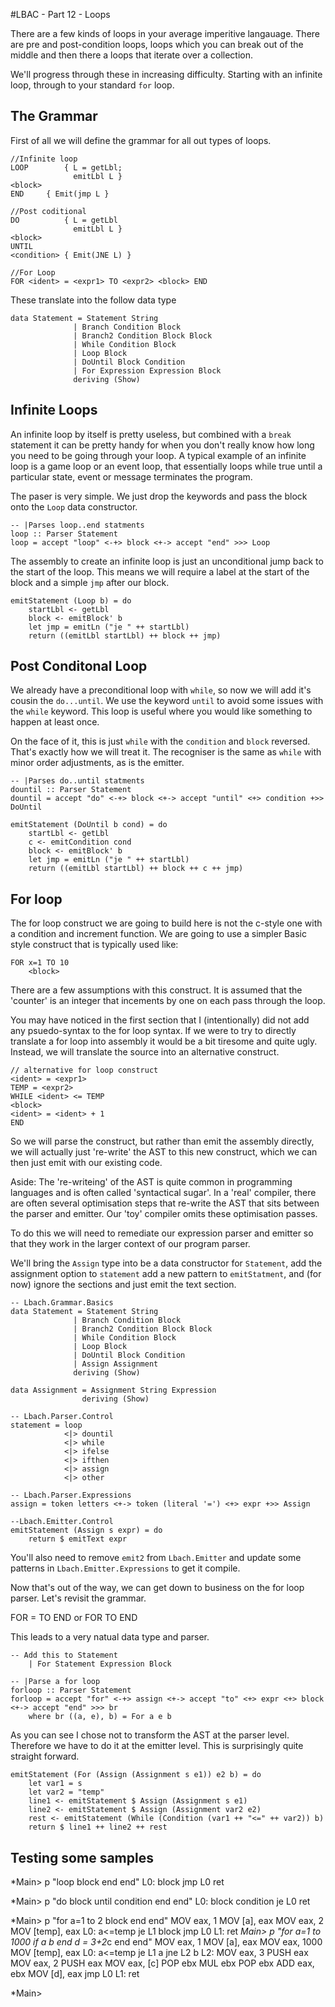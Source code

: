 #LBAC - Part 12 - Loops

There are a few kinds of loops in your average imperitive langauage.  There are pre and post-condition loops, loops which you can break out of the middle and then there a loops that iterate over a collection.

We'll progress through these in increasing difficulty. Starting with an infinite loop, through to your standard `for` loop.

## The Grammar

First of all we will define the grammar for all out types of loops.

    //Infinite loop
    LOOP        { L = getLbl;
                  emitLbl L }
    <block>
    END     { Emit(jmp L }
    
    //Post coditional
    DO          { L = getLbl
                  emitLbl L }
    <block>
    UNTIL
    <condition> { Emit(JNE L) }
    
    //For Loop
    FOR <ident> = <expr1> TO <expr2> <block> END

These translate into the follow data type

    data Statement = Statement String 
                  | Branch Condition Block
                  | Branch2 Condition Block Block
                  | While Condition Block
                  | Loop Block
                  | DoUntil Block Condition
                  | For Expression Expression Block
                  deriving (Show)

## Infinite Loops

An infinite loop by itself is pretty useless, but combined with a `break` statement it can be pretty handy for when you don't really know how long you need to be going through your loop. A typical example of an infinite loop is a game loop or an event loop, that essentially loops while true until a particular state, event or message terminates the program.

The paser is very simple. We just drop the keywords and pass the block onto the `Loop` data constructor.

    -- |Parses loop..end statments
    loop :: Parser Statement
    loop = accept "loop" <-+> block <+-> accept "end" >>> Loop

The assembly to create an infinite loop is just an unconditional jump back to the start of the loop.  This means we will require a label at the start of the block and a simple `jmp` after our block.

    emitStatement (Loop b) = do
        startLbl <- getLbl
        block <- emitBlock' b
        let jmp = emitLn ("je " ++ startLbl)
        return ((emitLbl startLbl) ++ block ++ jmp)
          
## Post Conditonal Loop

We already have a preconditional loop with `while`, so now we will add it's cousin the `do...until`. We use the keyword `until` to avoid some issues with the `while` keyword. This loop is useful where you would like something to happen at least once.

On the face of it, this is just `while` with the `condition` and `block` reversed. That's exactly how we will treat it. The recogniser is the same as `while` with minor order adjustments, as is the emitter.

    -- |Parses do..until statments
    dountil :: Parser Statement
    dountil = accept "do" <-+> block <+-> accept "until" <+> condition +>> DoUntil
    
    emitStatement (DoUntil b cond) = do
        startLbl <- getLbl
        c <- emitCondition cond
        block <- emitBlock' b
        let jmp = emitLn ("je " ++ startLbl)
        return ((emitLbl startLbl) ++ block ++ c ++ jmp)
        
## For loop

The for loop construct we are going to build here is not the c-style one with a condition and increment function. We are going to use a simpler Basic style construct that is typically used like:

    FOR x=1 TO 10
        <block>

There are a few assumptions with this construct.  It is assumed that the 'counter' is an integer that incements by one on each pass through the loop.

You may have noticed in the first section that I (intentionally) did not add any psuedo-syntax to the for loop syntax.  If we were to try to directly translate a for loop into assembly it would be a bit tiresome and quite ugly.  Instead, we will translate the source into an alternative construct.
    
    // alternative for loop construct
    <ident> = <expr1>
    TEMP = <expr2>
    WHILE <ident> <= TEMP
    <block>
    <ident> = <ident> + 1
    END
    
So we will parse the construct, but rather than emit the assembly directly, we will actually just 're-write' the AST to this new construct, which we can then just emit with our existing code.  

Aside: The 're-writeing' of the AST is quite common in programming languages and is often called 'syntactical sugar'.  In a 'real' compiler, there are often several optimisation steps that re-write the AST that sits between the parser and emitter.  Our 'toy' compiler omits these optimisation passes.

To do this we will need to remediate our expression parser and emitter so that they work in the larger context of our program parser.

We'll bring the `Assign` type into be a data constructor for `Statement`, add the assignment option to `statement` add a new pattern to `emitStatment`, and (for now) ignore the sections and just emit the text section.

    -- Lbach.Grammar.Basics
    data Statement = Statement String 
                  | Branch Condition Block
                  | Branch2 Condition Block Block
                  | While Condition Block
                  | Loop Block
                  | DoUntil Block Condition
                  | Assign Assignment
                  deriving (Show)
                  
    data Assignment = Assignment String Expression 
                    deriving (Show)

    -- Lbach.Parser.Control
    statement = loop 
                <|> dountil
                <|> while 
                <|> ifelse 
                <|> ifthen 
                <|> assign
                <|> other
                
    -- Lbach.Parser.Expressions
    assign = token letters <+-> token (literal '=') <+> expr +>> Assign

    --Lbach.Emitter.Control
    emitStatement (Assign s expr) = do
        return $ emitText expr
    
You'll also need to remove `emit2` from `Lbach.Emitter` and update some patterns in `Lbach.Emitter.Expressions` to get it compile.

Now that's out of the way, we can get down to business on the for loop parser.  Let's revisit the grammar.

FOR <ident> = <expr1> TO <expr2> <block> END
or
FOR <assign> TO <expr> <block> END

This leads to a very natual data type and parser.

    -- Add this to Statement
        | For Statement Expression Block 

    -- |Parse a for loop
    forloop :: Parser Statement		
    forloop = accept "for" <-+> assign <+-> accept "to" <+> expr <+> block <+-> accept "end" >>> br
        where br ((a, e), b) = For a e b

As you can see I chose not to transform the AST at the parser level. Therefore we have to do it at the emitter level.  This is surprisingly quite straight forward.

    emitStatement (For (Assign (Assignment s e1)) e2 b) = do
        let var1 = s
        let var2 = "temp"
        line1 <- emitStatement $ Assign (Assignment s e1)
        line2 <- emitStatement $ Assign (Assignment var2 e2)
        rest <- emitStatement (While (Condition (var1 ++ "<=" ++ var2)) b)
        return $ line1 ++ line2 ++ rest
        
## Testing some samples

*Main> p "loop block end end"
L0:
        <block> block
        jmp L0
        ret

*Main> p "do block until condition end end"
L0:
        <block> block
        <condition> condition
        je L0
        ret

*Main> p "for a=1 to 2 block end end"
        MOV eax, 1
        MOV [a], eax
        MOV eax, 2
        MOV [temp], eax
L0:
        <condition> a<=temp
        je L1
        <block> block
        jmp L0
L1:
        ret
*Main> p "for a=1 to 1000 if a b end d = 3+2*c end end"
        MOV eax, 1
        MOV [a], eax
        MOV eax, 1000
        MOV [temp], eax
L0:
        <condition> a<=temp
        je L1
        <condition> a
        jne L2
        <block> b
L2:
        MOV eax, 3
        PUSH eax
        MOV eax, 2
        PUSH eax
        MOV eax, [c]
        POP ebx
        MUL ebx
        POP ebx
        ADD eax, ebx
        MOV [d], eax
        jmp L0
L1:
        ret

*Main>